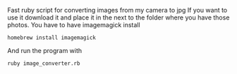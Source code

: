 Fast ruby script for converting images from my camera to jpg
If you want to use it download it and place it in the next to the folder where you have those photos. 
You have to have imagemagick install

```
homebrew install imagemagick
```

And run the program with 
```
ruby image_converter.rb
```


